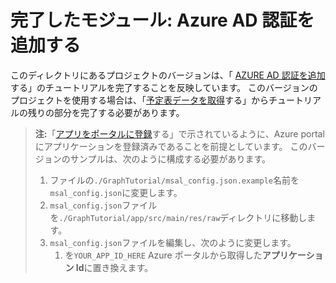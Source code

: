 # <a name="completed-module-add-azure-ad-authentication"></a>完了したモジュール: Azure AD 認証を追加する

このディレクトリにあるプロジェクトのバージョンは、「 [AZURE AD 認証を追加](https://docs.microsoft.com/graph/tutorials/android?tutorial-step=3)する」のチュートリアルを完了することを反映しています。 このバージョンのプロジェクトを使用する場合は、「[予定表データを取得](https://docs.microsoft.com/graph/tutorials/android?tutorial-step=4)する」からチュートリアルの残りの部分を完了する必要があります。

> **注:**「[アプリをポータルに登録](https://docs.microsoft.com/graph/tutorials/android?tutorial-step=2)する」で示されているように、Azure portal にアプリケーションを登録済みであることを前提としています。 このバージョンのサンプルは、次のように構成する必要があります。
>
> 1. ファイルの`./GraphTutorial/msal_config.json.example`名前を`msal_config.json`に変更します。
> 1. `msal_config.json`ファイルを`./GraphTutorial/app/src/main/res/raw`ディレクトリに移動します。
> 1. `msal_config.json`ファイルを編集し、次のように変更します。
>     1. を`YOUR_APP_ID_HERE` Azure ポータルから取得した**アプリケーション Id**に置き換えます。
